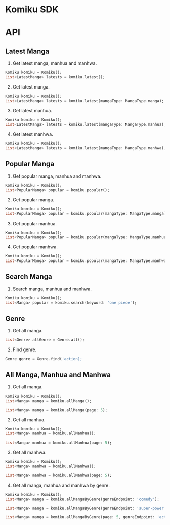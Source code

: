 # Komiku SDK

# API

## Latest Manga

1. Get latest manga, manhua and manhwa.

```dart
Komiku komiku = Komiku();
List<LatestManga> latests = komiku.latest();
```

2. Get latest manga.

```dart
Komiku komiku = Komiku();
List<LatestManga> latests = komiku.latest(mangaType: MangaType.manga);
```

3. Get latest manhua.

```dart
Komiku komiku = Komiku();
List<LatestManga> latests = komiku.latest(mangaType: MangaType.manhua);
```

4. Get latest manhwa.

```dart
Komiku komiku = Komiku();
List<LatestManga> latests = komiku.latest(mangaType: MangaType.manhwa);
```

## Popular Manga

1. Get popular manga, manhua and manhwa.

```dart
Komiku komiku = Komiku();
List<PopularManga> popular = komiku.popular();
```

2. Get popular manga.

```dart
Komiku komiku = Komiku();
List<PopularManga> popular = komiku.popular(mangaType: MangaType.manga);
```

3. Get popular manhua.

```dart
Komiku komiku = Komiku();
List<PopularManga> popular = komiku.popular(mangaType: MangaType.manhua);
```

4. Get popular manhwa.

```dart
Komiku komiku = Komiku();
List<PopularManga> popular = komiku.popular(mangaType: MangaType.manhwa);
```

## Search Manga

1. Search manga, manhua and manhwa.

```dart
Komiku komiku = Komiku();
List<Manga> popular = komiku.search(keyword: 'one piece');
```

## Genre

1. Get all manga.

```dart
List<Genre> allGenre = Genre.all();
```

2. Find genre.

```dart
Genre genre = Genre.find('action);
```

## All Manga, Manhua and Manhwa

1. Get all manga.

```dart
Komiku komiku = Komiku();
List<Manga> manga = komiku.allManga();

List<Manga> manga = komiku.allManga(page: 5);
```

2. Get all manhua.

```dart
Komiku komiku = Komiku();
List<Manga> manhua = komiku.allManhua();

List<Manga> manhua = komiku.allManhua(page: 5);
```

3. Get all manhwa.

```dart
Komiku komiku = Komiku();
List<Manga> manhwa = komiku.allManhwa();

List<Manga> manhwa = komiku.allManhwa(page: 5);
```

4. Get all manga, manhua and manhwa by genre.

```dart
Komiku komiku = Komiku();
List<Manga> manga = komiku.allMangaByGenre(genreEndpoint: 'comedy');

List<Manga> manga = komiku.allMangaByGenre(genreEndpoint: 'super-power');

List<Manga> manga = komiku.allMangaByGenre(page: 5, genreEndpoint: 'action');
```
